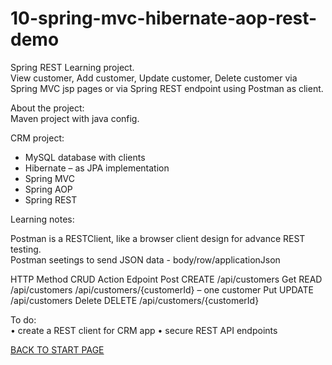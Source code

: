 # 10-spring-mvc-hibernate-aop-rest-demo
Spring REST Learning project.  
View customer, Add customer, Update customer, Delete customer via Spring MVC jsp pages or via Spring REST endpoint using Postman as client.

About the project:  
Maven project with java config.    

CRM  project:  
  - MySQL database with clients  
  -  Hibernate – as JPA implementation  
  -  Spring MVC  
  -  Spring AOP  
  -  Spring REST


Learning notes:	  

Postman is a RESTClient, like a browser client design for advance REST testing.  
Postman seetings to send JSON data - body/row/applicationJson

HTTP Method	CRUD Action	Edpoint
Post	CREATE	/api/customers
Get	READ	/api/customers
/api/customers/{customerId} – one customer
Put	UPDATE	/api/customers
Delete	DELETE	/api/customers/{customerId}


To do: 	
•	create a REST client for CRM app
•	secure REST API endpoints  

[BACK TO START PAGE](https://github.com/FlorescuAndrei/Start.git)

